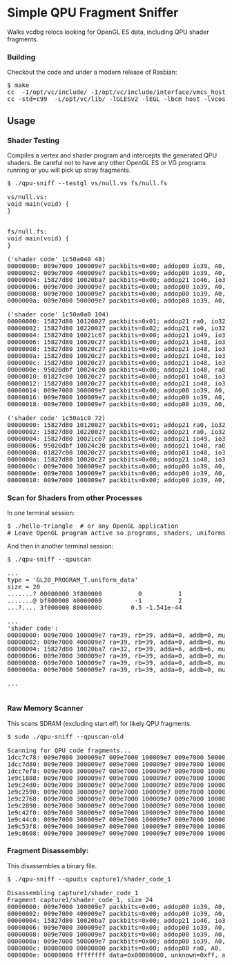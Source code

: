 # Simple QPU Fragment Sniffer
Walks vcdbg relocs looking for OpenGL ES data, including QPU shader fragments.

### Building
Checkout the code and under a modern release of Rasbian:
<pre>
$ make
cc  -I/opt/vc/include/ -I/opt/vc/include/interface/vmcs_host/linux -I./ -I/opt/vc/include/interface/vcos/pthreads -I/opt/vc/include/interface/vmcs_host/linux  testgl.c -c
cc -std=c99  -L/opt/vc/lib/ -lGLESv2 -lEGL -lbcm_host -lvcos   qpu-sniff.c vcdbg_qpu.c testgl.o   -o qpu-sniff
</pre>

## Usage

### Shader Testing

Compiles a vertex and shader program and intercepts the generated QPU shaders.  Be careful not to have any other
OpenGL ES or VG programs running or you will pick up stray fragments.
<pre>
$ ./qpu-sniff --testgl vs/null.vs fs/null.fs

vs/null.vs:
void main(void) {
}


fs/null.fs:
void main(void) {
}

('shader code' 1c50a040 48)
00000000: 009e7000 100009e7 packbits=0x00; addop00<cc0> io39, A0, A0; mulop00<cc0> io39, A0, A0; op01
00000002: 009e7000 400009e7 packbits=0x00; addop00<cc0> io39, A0, A0; mulop00<cc0> io39, A0, A0; op04
00000004: 15827d80 10020ba7 packbits=0x00; addop21<cc1> io46, io32, io32; mulop00<cc0> io39, A0, A0; op01
00000006: 009e7000 300009e7 packbits=0x00; addop00<cc0> io39, A0, A0; mulop00<cc0> io39, A0, A0; op03
00000008: 009e7000 100009e7 packbits=0x00; addop00<cc0> io39, A0, A0; mulop00<cc0> io39, A0, A0; op01
0000000a: 009e7000 500009e7 packbits=0x00; addop00<cc0> io39, A0, A0; mulop00<cc0> io39, A0, A0; op05

('shader code' 1c50a0a0 104)
00000000: 15827d80 10120027 packbits=0x01; addop21<cc1> ra0, io32, io32; mulop00<cc0> io39, A0, A0; op01
00000002: 15827d80 10220027 packbits=0x02; addop21<cc1> ra0, io32, io32; mulop00<cc0> io39, A0, A0; op01
00000004: 15827d80 10021c67 packbits=0x00; addop21<cc1> io49, io32, io32; mulop00<cc0> io39, A0, A0; op01
00000006: 15827d80 10020c27 packbits=0x00; addop21<cc1> io48, io32, io32; mulop00<cc0> io39, A0, A0; op01
00000008: 15827d80 10020c27 packbits=0x00; addop21<cc1> io48, io32, io32; mulop00<cc0> io39, A0, A0; op01
0000000a: 15827d80 10020c27 packbits=0x00; addop21<cc1> io48, io32, io32; mulop00<cc0> io39, A0, A0; op01
0000000c: 15827d80 10020c27 packbits=0x00; addop21<cc1> io48, io32, io32; mulop00<cc0> io39, A0, A0; op01
0000000e: 95020dbf 10024c20 packbits=0x00; addop21<cc1> io48, ra0, ra0; mulop04<cc1> io32, io32, io32; op01
00000010: 01827c00 10020c27 packbits=0x00; addop01<cc1> io48, io32, A0; mulop00<cc0> io39, A0, A0; op01
00000012: 15827d80 10020c27 packbits=0x00; addop21<cc1> io48, io32, io32; mulop00<cc0> io39, A0, A0; op01
00000014: 009e7000 300009e7 packbits=0x00; addop00<cc0> io39, A0, A0; mulop00<cc0> io39, A0, A0; op03
00000016: 009e7000 100009e7 packbits=0x00; addop00<cc0> io39, A0, A0; mulop00<cc0> io39, A0, A0; op01
00000018: 009e7000 100009e7 packbits=0x00; addop00<cc0> io39, A0, A0; mulop00<cc0> io39, A0, A0; op01

('shader code' 1c50a1c0 72)
00000000: 15827d80 10120027 packbits=0x01; addop21<cc1> ra0, io32, io32; mulop00<cc0> io39, A0, A0; op01
00000002: 15827d80 10220027 packbits=0x02; addop21<cc1> ra0, io32, io32; mulop00<cc0> io39, A0, A0; op01
00000004: 15827d80 10021c67 packbits=0x00; addop21<cc1> io49, io32, io32; mulop00<cc0> io39, A0, A0; op01
00000006: 95020dbf 10024c20 packbits=0x00; addop21<cc1> io48, ra0, ra0; mulop04<cc1> io32, io32, io32; op01
00000008: 01827c00 10020c27 packbits=0x00; addop01<cc1> io48, io32, A0; mulop00<cc0> io39, A0, A0; op01
0000000a: 15827d80 10020c27 packbits=0x00; addop21<cc1> io48, io32, io32; mulop00<cc0> io39, A0, A0; op01
0000000c: 009e7000 300009e7 packbits=0x00; addop00<cc0> io39, A0, A0; mulop00<cc0> io39, A0, A0; op03
0000000e: 009e7000 100009e7 packbits=0x00; addop00<cc0> io39, A0, A0; mulop00<cc0> io39, A0, A0; op01
00000010: 009e7000 100009e7 packbits=0x00; addop00<cc0> io39, A0, A0; mulop00<cc0> io39, A0, A0; op01
</pre>

### Scan for Shaders from other Processes
In one terminal session:
<pre>
$ ./hello-triangle  # or any OpenGL application
# Leave OpenGL program active so programs, shaders, uniforms are static in memory.
</pre>
And then in another terminal session:
<pre>
$ ./qpu-sniff --qpuscan

...
type = 'GL20_PROGRAM_T.uniform_data'                                                                                                     
size = 20
.......? 00000000 3f800000          0          1                                                                                        
.......@ bf800000 40000000         -1          2                                         
...?.... 3f000000 8000000b        0.5 -1.541e-44     

...
'shader code':
00000000: 009e7000 100009e7 ra=39, rb=39, adda=0, addb=0, mula=0, mulb=0, wa=39, wb=39, F=0, X=0, packbits=0x00; addop00<cc0> io39, A0, A0; mulop00<cc0> io39, A0, A0; op01
00000002: 009e7000 400009e7 ra=39, rb=39, adda=0, addb=0, mula=0, mulb=0, wa=39, wb=39, F=0, X=0, packbits=0x00; addop00<cc0> io39, A0, A0; mulop00<cc0> io39, A0, A0; op04
00000004: 15827d80 10020ba7 ra=32, rb=39, adda=6, addb=6, mula=0, mulb=0, wa=46, wb=39, F=0, X=0, packbits=0x00; addop21<cc1> io46, io32, io32; mulop00<cc0> io39, A0, A0; op01
00000006: 009e7000 300009e7 ra=39, rb=39, adda=0, addb=0, mula=0, mulb=0, wa=39, wb=39, F=0, X=0, packbits=0x00; addop00<cc0> io39, A0, A0; mulop00<cc0> io39, A0, A0; op03
00000008: 009e7000 100009e7 ra=39, rb=39, adda=0, addb=0, mula=0, mulb=0, wa=39, wb=39, F=0, X=0, packbits=0x00; addop00<cc0> io39, A0, A0; mulop00<cc0> io39, A0, A0; op01
0000000a: 009e7000 500009e7 ra=39, rb=39, adda=0, addb=0, mula=0, mulb=0, wa=39, wb=39, F=0, X=0, packbits=0x00; addop00<cc0> io39, A0, A0; mulop00<cc0> io39, A0, A0; op05

...

</pre>

### Raw Memory Scanner
This scans SDRAM (excluding start.elf) for likely QPU fragments.
<pre>
$ sudo ./qpu-sniff --qpuscan-old

Scanning for QPU code fragments...
1dcc7c78: 009e7000 300009e7 009e7000 100009e7 009e7000 500009e7 00000000 00000000
1dcc7d80: 009e7000 300009e7 009e7000 100009e7 009e7000 100009e7 00000000 00000000
1dcc7ef8: 009e7000 300009e7 009e7000 100009e7 009e7000 100009e7 00000000 00000000
1e9c1888: 009e7000 300009e7 009e7000 100009e7 009e7000 100009e7 009e7000 200009e7
1e9c24d0: 009e7000 300009e7 009e7000 100009e7 009e7000 100009e7 00000000 00000000
1e9c2590: 009e7000 300009e7 009e7000 100009e7 009e7000 100009e7 00000000 00000000
1e9c2768: 009e7000 300009e7 009e7000 100009e7 009e7000 100009e7 80904780 e0021c67
1e9c2890: 009e7000 300009e7 009e7000 100009e7 009e7000 100009e7 00000000 00000000
1e9c42f0: 009e7000 300009e7 009e7000 100009e7 009e7000 100009e7 cc781dff d0024822
1e9c44c0: 009e7000 300009e7 009e7000 100009e7 009e7000 100009e7 00100a00 e0020c67
1e9c53f8: 009e7000 300009e7 009e7000 100009e7 009e7000 100009e7 15727d80 10021967
1e9c8608: 009e7000 300009e7 009e7000 100009e7 009e7000 100009e7 00100a00 e0020c67
</pre>

### Fragment Disassembly:
This disassembles a binary file.
<pre>
$ ./qpu-sniff --qpudis capture1/shader_code_1 

Disassembling capture1/shader_code_1
Fragment capture1/shader_code_1, size 24
00000000: 009e7000 100009e7 packbits=0x00; addop00<cc0> io39, A0, A0; mulop00<cc0> io39, A0, A0; op01
00000002: 009e7000 400009e7 packbits=0x00; addop00<cc0> io39, A0, A0; mulop00<cc0> io39, A0, A0; op04
00000004: 15827d80 10020ba7 packbits=0x00; addop21<cc1> io46, io32, io32; mulop00<cc0> io39, A0, A0; op01
00000006: 009e7000 300009e7 packbits=0x00; addop00<cc0> io39, A0, A0; mulop00<cc0> io39, A0, A0; op03
00000008: 009e7000 100009e7 packbits=0x00; addop00<cc0> io39, A0, A0; mulop00<cc0> io39, A0, A0; op01
0000000a: 009e7000 500009e7 packbits=0x00; addop00<cc0> io39, A0, A0; mulop00<cc0> io39, A0, A0; op05
0000000c: 00000000 00000000 packbits=0x00; addop00<cc0> ra0, A0, A0; mulop00<cc0> rb0, A0, A0; op00
0000000e: 00000000 ffffffff data=0x00000000, unknown=0xff, addcc=7, mulcc=7, F=1, X=1, wa=63, wb=63
</pre>

